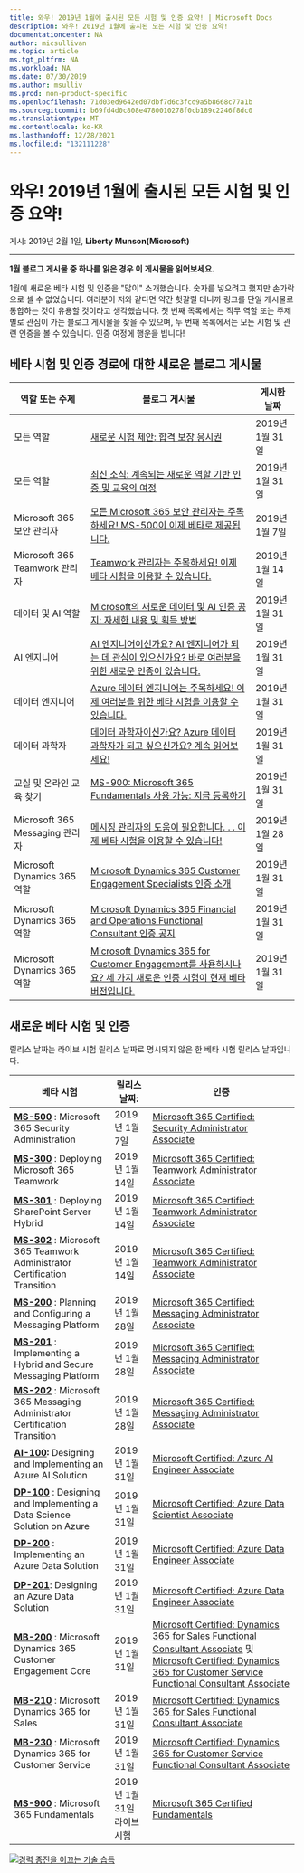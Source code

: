 ```yaml
---
title: 와우! 2019년 1월에 출시된 모든 시험 및 인증 요약! | Microsoft Docs
description: 와우! 2019년 1월에 출시된 모든 시험 및 인증 요약!
documentationcenter: NA
author: micsullivan
ms.topic: article
ms.tgt_pltfrm: NA
ms.workload: NA
ms.date: 07/30/2019
ms.author: msulliv
ms.prod: non-product-specific
ms.openlocfilehash: 71d03ed9642ed07dbf7d6c3fcd9a5b8668c77a1b
ms.sourcegitcommit: b69fd4d0c808e4780010278f0cb189c2246f8dc0
ms.translationtype: MT
ms.contentlocale: ko-KR
ms.lasthandoff: 12/28/2021
ms.locfileid: "132111228"
---
```

# <a name="wow-a-summary-of-all-exams-and-certifications-launched-in-january-2019"></a>와우! 2019년 1월에 출시된 모든 시험 및 인증 요약!

게시: 2019년 2월 1일, **Liberty Munson(Microsoft)**

___

**1월 블로그 게시물 중 하나를 읽은 경우 이 게시물을 읽어보세요.**

1월에 새로운 베타 시험 및 인증을 "많이" 소개했습니다. 숫자를 넣으려고 했지만 손가락으로 셀 수 없었습니다. 여러분이 저와 같다면 약간 헛갈릴 테니까 링크를 단일 게시물로 통합하는 것이 유용할 것이라고 생각했습니다. 첫 번째 목록에서는 직무 역할 또는 주제별로 관심이 가는 블로그 게시물을 찾을 수 있으며, 두 번째 목록에서는 모든 시험 및 관련 인증을 볼 수 있습니다. 인증 여정에 행운을 빕니다!

## <a name="new-blog-posts-on-beta-exams-and-certification-paths"></a>베타 시험 및 인증 경로에 대한 새로운 블로그 게시물


| 역할 또는 주제 | 블로그 게시물 | 게시한 날짜  |
| --- | --- | --- |
| 모든 역할 | [새로운 시험 제안: 합격 보장 응시권](https://nam06.safelinks.protection.outlook.com/?url=https%3A%2F%2Fwww.microsoft.com%2Fen-us%2Flearning%2Fcommunity-blog-post.aspx%3FBlogId%3D8%26Id%3D375201&data=02%7C01%7CLiberty.Munson%40microsoft.com%7Cc0a587791a854fd17cc308d687b86b57%7C72f988bf86f141af91ab2d7cd011db47%7C1%7C0%7C636845623542822092&sdata=CHi%2B2s9xdesUsbUz5PyX4P%2BeVqaG1%2B551%2BorqSmgCrw%3D&reserved=0) | 2019년 1월 31일 |
| 모든 역할 | [최신 소식: 계속되는 새로운 역할 기반 인증 및 교육의 여정](https://nam06.safelinks.protection.outlook.com/?url=https%3A%2F%2Fwww.microsoft.com%2Fen-us%2Flearning%2Fcommunity-blog-post.aspx%3FBlogId%3D8%26Id%3D375200&data=02%7C01%7CLiberty.Munson%40microsoft.com%7Cc0a587791a854fd17cc308d687b86b57%7C72f988bf86f141af91ab2d7cd011db47%7C1%7C0%7C636845623542822092&sdata=KdgZ63U2E5hQZyp4TSGB2RMOC32WPGhlvsVIm33XFkc%3D&reserved=0) | 2019년 1월 31일 |
| Microsoft 365 보안 관리자 | [모든 Microsoft 365 보안 관리자는 주목하세요! MS-500이 이제 베타로 제공됩니다.](https://nam06.safelinks.protection.outlook.com/?url=https%3A%2F%2Fwww.microsoft.com%2Fen-us%2Flearning%2Fcommunity-blog-post.aspx%3FBlogId%3D8%26Id%3D375191&data=02%7C01%7CLiberty.Munson%40microsoft.com%7Cc0a587791a854fd17cc308d687b86b57%7C72f988bf86f141af91ab2d7cd011db47%7C1%7C0%7C636845623542832087&sdata=XQRG%2BjeQW67hEzWQEJ7x4ubAkTZgCOEslFeS9Du%2B7vA%3D&reserved=0) | 2019년 1월 7일 |
| Microsoft 365 Teamwork 관리자 | [Teamwork 관리자는 주목하세요! 이제 베타 시험을 이용할 수 있습니다.](https://nam06.safelinks.protection.outlook.com/?url=https%3A%2F%2Fwww.microsoft.com%2Fen-us%2Flearning%2Fcommunity-blog-post.aspx%3FBlogId%3D8%26Id%3D375195&data=02%7C01%7CLiberty.Munson%40microsoft.com%7Cc0a587791a854fd17cc308d687b86b57%7C72f988bf86f141af91ab2d7cd011db47%7C1%7C0%7C636845623542832087&sdata=rpduIVe9n%2Fq4NKVgzaEHCOT4CyJG%2BNwhEX62Eaepa8w%3D&reserved=0) | 2019년 1월 14일 |
| 데이터 및 AI 역할 | [Microsoft의 새로운 데이터 및 AI 인증 공지: 자세한 내용 및 획득 방법](https://nam06.safelinks.protection.outlook.com/?url=https%3A%2F%2Fwww.microsoft.com%2Fen-us%2Flearning%2Fcommunity-blog-post.aspx%3FBlogId%3D8%26Id%3D375178&data=02%7C01%7CLiberty.Munson%40microsoft.com%7Cc0a587791a854fd17cc308d687b86b57%7C72f988bf86f141af91ab2d7cd011db47%7C1%7C0%7C636845623542842081&sdata=IG1%2Bqcd3NsvGyV7e11AVSfFGO%2BxUFlLX6So6hcvlYls%3D&reserved=0) | 2019년 1월 31일 |
| AI 엔지니어 | [AI 엔지니어이신가요? AI 엔지니어가 되는 데 관심이 있으신가요? 바로 여러분을 위한 새로운 인증이 있습니다.](https://nam06.safelinks.protection.outlook.com/?url=https%3A%2F%2Fwww.microsoft.com%2Fen-us%2Flearning%2Fcommunity-blog-post.aspx%3FBlogId%3D8%26Id%3D375192&data=02%7C01%7CLiberty.Munson%40microsoft.com%7Cc0a587791a854fd17cc308d687b86b57%7C72f988bf86f141af91ab2d7cd011db47%7C1%7C0%7C636845623542842081&sdata=fvxoJsy9w9QYqsNvF4aC5%2BGoDDvgBkpNSXrBljQqqxY%3D&reserved=0) | 2019년 1월 31일 |
| 데이터 엔지니어 | [Azure 데이터 엔지니어는 주목하세요! 이제 여러분을 위한 베타 시험을 이용할 수 있습니다.](https://nam06.safelinks.protection.outlook.com/?url=https%3A%2F%2Fwww.microsoft.com%2Fen-us%2Flearning%2Fcommunity-blog-post.aspx%3FBlogId%3D8%26Id%3D375194&data=02%7C01%7CLiberty.Munson%40microsoft.com%7Cc0a587791a854fd17cc308d687b86b57%7C72f988bf86f141af91ab2d7cd011db47%7C1%7C0%7C636845623542852069&sdata=I%2FdO6RRe3wT0QNotZGOpD4r%2BSvbn0TWrAZ60ITGoVmE%3D&reserved=0) | 2019년 1월 31일 |
| 데이터 과학자 | [데이터 과학자이신가요? Azure 데이터 과학자가 되고 싶으신가요? 계속 읽어보세요!](https://nam06.safelinks.protection.outlook.com/?url=https%3A%2F%2Fwww.microsoft.com%2Fen-us%2Flearning%2Fcommunity-blog-post.aspx%3FBlogId%3D8%26Id%3D375193&data=02%7C01%7CLiberty.Munson%40microsoft.com%7Cc0a587791a854fd17cc308d687b86b57%7C72f988bf86f141af91ab2d7cd011db47%7C1%7C0%7C636845623542852069&sdata=180LGZUNxE5nLQtv7yl1erVI5rs14Ay4zNJAogGZXJg%3D&reserved=0) | 2019년 1월 31일 |
| 교실 및 온라인 교육 찾기 | [MS-900: Microsoft 365 Fundamentals 사용 가능: 지금 등록하기](https://nam06.safelinks.protection.outlook.com/?url=https%3A%2F%2Fwww.microsoft.com%2Fen-us%2Flearning%2Fcommunity-blog-post.aspx%3FBlogId%3D8%26Id%3D375198&data=02%7C01%7CLiberty.Munson%40microsoft.com%7Cc0a587791a854fd17cc308d687b86b57%7C72f988bf86f141af91ab2d7cd011db47%7C1%7C0%7C636845623542852069&sdata=FTQx6%2B3FOdh1%2BsbCybFQ3TrdiPIHvYkFFjVGw67cTBI%3D&reserved=0) | 2019년 1월 31일 |
| Microsoft 365 Messaging 관리자 | [메시징 관리자의 도움이 필요합니다. . . 이제 베타 시험을 이용할 수 있습니다!](https://nam06.safelinks.protection.outlook.com/?url=https%3A%2F%2Fwww.microsoft.com%2Fen-us%2Flearning%2Fcommunity-blog-post.aspx%3FBlogId%3D8%26Id%3D375196&data=02%7C01%7CLiberty.Munson%40microsoft.com%7Cc0a587791a854fd17cc308d687b86b57%7C72f988bf86f141af91ab2d7cd011db47%7C1%7C0%7C636845623542862069&sdata=P6Y8dlFdKRQu77tNLnfUXe5FB1FpsFVC7MR9Zke1ByM%3D&reserved=0) | 2019년 1월 28일 |
| Microsoft Dynamics 365 역할 | [Microsoft Dynamics 365 Customer Engagement Specialists 인증 소개](https://nam06.safelinks.protection.outlook.com/?url=https%3A%2F%2Fwww.microsoft.com%2Fen-us%2Flearning%2Fcommunity-blog-post.aspx%3FBlogId%3D8%26Id%3D375180&data=02%7C01%7CLiberty.Munson%40microsoft.com%7Cc0a587791a854fd17cc308d687b86b57%7C72f988bf86f141af91ab2d7cd011db47%7C1%7C0%7C636845623542862069&sdata=270NuwfqLZXp6IlN40xDtPThZN39O70aSn0qlv77B4U%3D&reserved=0) | 2019년 1월 31일 |
| Microsoft Dynamics 365 역할 | [Microsoft Dynamics 365 Financial and Operations Functional Consultant 인증 공지](https://nam06.safelinks.protection.outlook.com/?url=https%3A%2F%2Fwww.microsoft.com%2Fen-us%2Flearning%2Fcommunity-blog-post.aspx%3FBlogId%3D8%26Id%3D375199&data=02%7C01%7CLiberty.Munson%40microsoft.com%7Cc0a587791a854fd17cc308d687b86b57%7C72f988bf86f141af91ab2d7cd011db47%7C1%7C0%7C636845623542872057&sdata=ngyhHFFfR5Ieo2C6DJTmcX5Cuo9zqHvaQMnZcVTcC7Y%3D&reserved=0) | 2019년 1월 31일 |
| Microsoft Dynamics 365 역할 | [Microsoft Dynamics 365 for Customer Engagement를 사용하시나요? 세 가지 새로운 인증 시험이 현재 베타 버전입니다.](https://nam06.safelinks.protection.outlook.com/?url=https%3A%2F%2Fwww.microsoft.com%2Fen-us%2Flearning%2Fcommunity-blog-post.aspx%3FBlogId%3D8%26Id%3D375203&data=02%7C01%7CLiberty.Munson%40microsoft.com%7Cc0a587791a854fd17cc308d687b86b57%7C72f988bf86f141af91ab2d7cd011db47%7C1%7C0%7C636845623542872057&sdata=0ILjRxswYRr374vRs2gXVNmgM0ZbD6IiQjRSmRDFfKg%3D&reserved=0) | 2019년 1월 31일 |

## <a name="new-beta-exams-and-certifications"></a>새로운 베타 시험 및 인증

릴리스 날짜는 라이브 시험 릴리스 날짜로 명시되지 않은 한 베타 시험 릴리스 날짜입니다.

| 베타 시험 | 릴리스 날짜: | 인증  |
| --- | --- | --- |
| **[MS-500](https://nam06.safelinks.protection.outlook.com/?url=https%3A%2F%2Fwww.microsoft.com%2Fen-us%2Flearning%2Fexam-MS-500.aspx%3Fwt.mc_id%3Dmim_msl_nsl_examnewsroundup_prm_WWL-Newsletters-LP_201927&data=02%7C01%7CLiberty.Munson%40microsoft.com%7Cc0a587791a854fd17cc308d687b86b57%7C72f988bf86f141af91ab2d7cd011db47%7C1%7C0%7C636845623542882049&sdata=5r5rnFjxoOh01Ilk4BGsqAZHguiac8h%2Fwz4WnWWjuRs%3D&reserved=0)** : Microsoft 365 Security Administration | 2019년 1월 7일 | [Microsoft 365 Certified: Security Administrator Associate](https://nam06.safelinks.protection.outlook.com/?url=https%3A%2F%2Fwww.microsoft.com%2Fen-us%2Flearning%2Fm365-security-administrator.aspx%3Fwt.mc_id%3Dmim_msl_nsl_examnewsroundup_prm_WWL-Newsletters-LP_201927&data=02%7C01%7CLiberty.Munson%40microsoft.com%7Cc0a587791a854fd17cc308d687b86b57%7C72f988bf86f141af91ab2d7cd011db47%7C1%7C0%7C636845623542882049&sdata=deot1hgl%2BlG3We0U8FUks1RVk1AZJVmN6szLHSya4mc%3D&reserved=0) |
| **[MS-300](https://nam06.safelinks.protection.outlook.com/?url=https%3A%2F%2Fwww.microsoft.com%2Fen-us%2Flearning%2Fexam-MS-300.aspx%3Fwt.mc_id%3Dmim_msl_nsl_examnewsroundup_prm_WWL-Newsletters-LP_201927&data=02%7C01%7CLiberty.Munson%40microsoft.com%7Cc0a587791a854fd17cc308d687b86b57%7C72f988bf86f141af91ab2d7cd011db47%7C1%7C0%7C636845623542882049&sdata=hk5HB5xkFNV%2BVbdX3WLzWaScnQTdc0pX5ALu%2FG9wK0k%3D&reserved=0)** : Deploying Microsoft 365 Teamwork | 2019년 1월 14일 | [Microsoft 365 Certified: Teamwork Administrator Associate](https://nam06.safelinks.protection.outlook.com/?url=https%3A%2F%2Fwww.microsoft.com%2Fen-us%2Flearning%2Fm365-teamwork-administrator.aspx%3Fwt.mc_id%3Dmim_msl_nsl_examnewsroundup_prm_WWL-Newsletters-LP_201927&data=02%7C01%7CLiberty.Munson%40microsoft.com%7Cc0a587791a854fd17cc308d687b86b57%7C72f988bf86f141af91ab2d7cd011db47%7C1%7C0%7C636845623542892048&sdata=xmHT3M3x9JupiD3Typ6CyYprpOp98x3B97wykK00lTw%3D&reserved=0) |
| **[MS-301](https://nam06.safelinks.protection.outlook.com/?url=https%3A%2F%2Fwww.microsoft.com%2Fen-us%2Flearning%2Fexam-MS-301.aspx%3Fwt.mc_id%3Dmim_msl_nsl_examnewsroundup_prm_WWL-Newsletters-LP_201927&data=02%7C01%7CLiberty.Munson%40microsoft.com%7Cc0a587791a854fd17cc308d687b86b57%7C72f988bf86f141af91ab2d7cd011db47%7C1%7C0%7C636845623542892048&sdata=Am5iicaPI4nK0Juzf9Tmg10R55puvdCi%2FRhHfhg2Ypo%3D&reserved=0)** : Deploying SharePoint Server Hybrid | 2019년 1월 14일 | [Microsoft 365 Certified: Teamwork Administrator Associate](https://nam06.safelinks.protection.outlook.com/?url=https%3A%2F%2Fwww.microsoft.com%2Fen-us%2Flearning%2Fm365-teamwork-administrator.aspx%3Fwt.mc_id%3Dmim_msl_nsl_examnewsroundup_prm_WWL-Newsletters-LP_201927&data=02%7C01%7CLiberty.Munson%40microsoft.com%7Cc0a587791a854fd17cc308d687b86b57%7C72f988bf86f141af91ab2d7cd011db47%7C1%7C0%7C636845623542902050&sdata=LZaOt1BDKVYBE7vPZNFCGn7Io0Hpttnbf%2FuZo8KYBy8%3D&reserved=0) |
| **[MS-302](https://nam06.safelinks.protection.outlook.com/?url=https%3A%2F%2Fwww.microsoft.com%2Fen-us%2Flearning%2Fexam-MS-302.aspx%3Fwt.mc_id%3Dmim_msl_nsl_examnewsroundup_prm_WWL-Newsletters-LP_201927&data=02%7C01%7CLiberty.Munson%40microsoft.com%7Cc0a587791a854fd17cc308d687b86b57%7C72f988bf86f141af91ab2d7cd011db47%7C1%7C0%7C636845623542902050&sdata=PHrCELkXPTvreyOoolktEip4URIrzlUN2kHeguA4WG0%3D&reserved=0)** : Microsoft 365 Teamwork Administrator Certification Transition | 2019년 1월 14일 | [Microsoft 365 Certified: Teamwork Administrator Associate](https://nam06.safelinks.protection.outlook.com/?url=https%3A%2F%2Fwww.microsoft.com%2Fen-us%2Flearning%2Fm365-teamwork-administrator.aspx%3Fwt.mc_id%3Dmim_msl_nsl_examnewsroundup_prm_WWL-Newsletters-LP_201927&data=02%7C01%7CLiberty.Munson%40microsoft.com%7Cc0a587791a854fd17cc308d687b86b57%7C72f988bf86f141af91ab2d7cd011db47%7C1%7C0%7C636845623542912038&sdata=jj6TJtEpXW4C%2B2T1oFP8rQNFi5U8%2FYEfs%2FiKiFdTfFM%3D&reserved=0) |
| **[MS-200](https://nam06.safelinks.protection.outlook.com/?url=https%3A%2F%2Fwww.microsoft.com%2Fen-us%2Flearning%2Fexam-MS-200.aspx%3Fwt.mc_id%3Dmim_msl_nsl_examnewsroundup_prm_WWL-Newsletters-LP_201927&data=02%7C01%7CLiberty.Munson%40microsoft.com%7Cc0a587791a854fd17cc308d687b86b57%7C72f988bf86f141af91ab2d7cd011db47%7C1%7C0%7C636845623542912038&sdata=S6uWpy6HGWG%2B9XK1cHoRDxHWQTNbo3TROHmTRLudCDg%3D&reserved=0)** : Planning and Configuring a Messaging Platform  | 2019년 1월 28일 | [Microsoft 365 Certified: Messaging Administrator Associate](https://nam06.safelinks.protection.outlook.com/?url=https%3A%2F%2Fwww.microsoft.com%2Fen-us%2Flearning%2Fm365-messaging-administrator.aspx%3Fwt.mc_id%3Dmim_msl_nsl_examnewsroundup_prm_WWL-Newsletters-LP_201927&data=02%7C01%7CLiberty.Munson%40microsoft.com%7Cc0a587791a854fd17cc308d687b86b57%7C72f988bf86f141af91ab2d7cd011db47%7C1%7C0%7C636845623542922029&sdata=vbDeAg2oIiwGzigbNu9%2Fz3q2Ry9KXoACPxyZdYgrIUg%3D&reserved=0) |
| **[MS-201](https://nam06.safelinks.protection.outlook.com/?url=https%3A%2F%2Fwww.microsoft.com%2Fen-us%2Flearning%2Fexam-MS-201.aspx%3Fwt.mc_id%3Dmim_msl_nsl_examnewsroundup_prm_WWL-Newsletters-LP_201927&data=02%7C01%7CLiberty.Munson%40microsoft.com%7Cc0a587791a854fd17cc308d687b86b57%7C72f988bf86f141af91ab2d7cd011db47%7C1%7C0%7C636845623542922029&sdata=AcuCFg6f4irZ%2BHZRXKKvbmoh9AxrRUybfL6LVC01XMY%3D&reserved=0)** : Implementing a Hybrid and Secure Messaging Platform | 2019년 1월 28일 | [Microsoft 365 Certified: Messaging Administrator Associate](https://nam06.safelinks.protection.outlook.com/?url=https%3A%2F%2Fwww.microsoft.com%2Fen-us%2Flearning%2Fm365-messaging-administrator.aspx%3Fwt.mc_id%3Dmim_msl_nsl_examnewsroundup_prm_WWL-Newsletters-LP_201927&data=02%7C01%7CLiberty.Munson%40microsoft.com%7Cc0a587791a854fd17cc308d687b86b57%7C72f988bf86f141af91ab2d7cd011db47%7C1%7C0%7C636845623542932025&sdata=L%2Fm6YlAEDiicr67Sq7Tf%2BdqmiDlRgJ48OJBsW3NdinQ%3D&reserved=0) |
| **[MS-202](https://nam06.safelinks.protection.outlook.com/?url=https%3A%2F%2Fwww.microsoft.com%2Fen-us%2Flearning%2Fexam-MS-202.aspx%3Fwt.mc_id%3Dmim_msl_nsl_examnewsroundup_prm_WWL-Newsletters-LP_201927&data=02%7C01%7CLiberty.Munson%40microsoft.com%7Cc0a587791a854fd17cc308d687b86b57%7C72f988bf86f141af91ab2d7cd011db47%7C1%7C0%7C636845623542932025&sdata=ep%2BChlrrTZeV463yR2beoDLcfu%2FH9k1JHYumSGYPpN0%3D&reserved=0)** : Microsoft 365 Messaging Administrator Certification Transition | 2019년 1월 28일 | [Microsoft 365 Certified: Messaging Administrator Associate](https://nam06.safelinks.protection.outlook.com/?url=https%3A%2F%2Fwww.microsoft.com%2Fen-us%2Flearning%2Fm365-messaging-administrator.aspx%3Fwt.mc_id%3Dmim_msl_nsl_examnewsroundup_prm_WWL-Newsletters-LP_201927&data=02%7C01%7CLiberty.Munson%40microsoft.com%7Cc0a587791a854fd17cc308d687b86b57%7C72f988bf86f141af91ab2d7cd011db47%7C1%7C0%7C636845623542932025&sdata=L%2Fm6YlAEDiicr67Sq7Tf%2BdqmiDlRgJ48OJBsW3NdinQ%3D&reserved=0) |
| **[AI-100](https://nam06.safelinks.protection.outlook.com/?url=https%3A%2F%2Fwww.microsoft.com%2Fen-us%2Flearning%2Fexam-AI-100.aspx%3Fwt.mc_id%3Dmim_msl_nsl_examnewsroundup_prm_WWL-Newsletters-LP_201927&data=02%7C01%7CLiberty.Munson%40microsoft.com%7Cc0a587791a854fd17cc308d687b86b57%7C72f988bf86f141af91ab2d7cd011db47%7C1%7C0%7C636845623542942019&sdata=RKE8gYO6Mkx4RlSY5d4km6Pj%2BjfUwrCwiUtnfTKCxNE%3D&reserved=0):** Designing and Implementing an Azure AI Solution | 2019년 1월 31일 | [Microsoft Certified: Azure AI Engineer Associate](https://nam06.safelinks.protection.outlook.com/?url=https%3A%2F%2Fwww.microsoft.com%2Fen-us%2Flearning%2Fazure-ai-engineer.aspx%3Fwt.mc_id%3Dmim_msl_nsl_examnewsroundup_prm_WWL-Newsletters-LP_201927&data=02%7C01%7CLiberty.Munson%40microsoft.com%7Cc0a587791a854fd17cc308d687b86b57%7C72f988bf86f141af91ab2d7cd011db47%7C1%7C0%7C636845623542942019&sdata=ccJ9rTAcQCRttdR6e6mfeqofBCFJsPesKivtjbMqbR8%3D&reserved=0) |
| **[DP-100](https://nam06.safelinks.protection.outlook.com/?url=https%3A%2F%2Fwww.microsoft.com%2Fen-us%2Flearning%2Fexam-DP-100.aspx%3Fwt.mc_id%3Dmim_msl_nsl_examnewsroundup_prm_WWL-Newsletters-LP_201927&data=02%7C01%7CLiberty.Munson%40microsoft.com%7Cc0a587791a854fd17cc308d687b86b57%7C72f988bf86f141af91ab2d7cd011db47%7C1%7C0%7C636845623542952013&sdata=Xcv9b9j%2F7jTmQhTxDuUwHCTJmY9IJXE6NMOl%2F5ujGxg%3D&reserved=0)** : Designing and Implementing a Data Science Solution on Azure | 2019년 1월 31일 | [Microsoft Certified: Azure Data Scientist Associate](https://nam06.safelinks.protection.outlook.com/?url=https%3A%2F%2Fwww.microsoft.com%2Fen-us%2Flearning%2Fazure-data-scientist.aspx%3Fwt.mc_id%3Dmim_msl_nsl_examnewsroundup_prm_WWL-Newsletters-LP_201927&data=02%7C01%7CLiberty.Munson%40microsoft.com%7Cc0a587791a854fd17cc308d687b86b57%7C72f988bf86f141af91ab2d7cd011db47%7C1%7C0%7C636845623542952013&sdata=f%2BNfG9jYl541PDCa7d4NcEoR7rdr865vYONFYgj3lAY%3D&reserved=0) |
| **[DP-200](https://nam06.safelinks.protection.outlook.com/?url=https%3A%2F%2Fwww.microsoft.com%2Fen-us%2Flearning%2Fexam-DP-200.aspx%3Fwt.mc_id%3Dmim_msl_nsl_examnewsroundup_prm_WWL-Newsletters-LP_201927&data=02%7C01%7CLiberty.Munson%40microsoft.com%7Cc0a587791a854fd17cc308d687b86b57%7C72f988bf86f141af91ab2d7cd011db47%7C1%7C0%7C636845623542962009&sdata=LbjmRpaLZSba9zep4%2BGKIW%2Fs7F2G0IKYZ6z8onLUysA%3D&reserved=0)** : Implementing an Azure Data Solution | 2019년 1월 31일 | [Microsoft Certified: Azure Data Engineer Associate](https://nam06.safelinks.protection.outlook.com/?url=https%3A%2F%2Fwww.microsoft.com%2Fen-us%2Flearning%2Fazure-data-engineer.aspx%3Fwt.mc_id%3Dmim_msl_nsl_examnewsroundup_prm_WWL-Newsletters-LP_201927&data=02%7C01%7CLiberty.Munson%40microsoft.com%7Cc0a587791a854fd17cc308d687b86b57%7C72f988bf86f141af91ab2d7cd011db47%7C1%7C0%7C636845623542962009&sdata=pIwFwNC1vKxhvq%2FiHXb2VeDPI4gJXK%2FE0OOXGIzblDo%3D&reserved=0) |
| [**DP-201**](https://www.microsoft.com/learning/exam-DP-201.aspx): Designing an Azure Data Solution | 2019년 1월 31일 | [Microsoft Certified: Azure Data Engineer Associate](https://nam06.safelinks.protection.outlook.com/?url=https%3A%2F%2Fwww.microsoft.com%2Fen-us%2Flearning%2Fazure-data-engineer.aspx%3Fwt.mc_id%3Dmim_msl_nsl_examnewsroundup_prm_WWL-Newsletters-LP_201927&data=02%7C01%7CLiberty.Munson%40microsoft.com%7Cc0a587791a854fd17cc308d687b86b57%7C72f988bf86f141af91ab2d7cd011db47%7C1%7C0%7C636845623542972001&sdata=SeL1zbw1H%2BFquurv%2B5LCNbPrMfO9lfRxBwXwYFDbjyg%3D&reserved=0) |
| **[MB-200](https://nam06.safelinks.protection.outlook.com/?url=https%3A%2F%2Fwww.microsoft.com%2Fen-us%2Flearning%2Fexam-MB-200.aspx%3Fwt.mc_id%3Dmim_msl_nsl_examnewsroundup_prm_WWL-Newsletters-LP_201927&data=02%7C01%7CLiberty.Munson%40microsoft.com%7Cc0a587791a854fd17cc308d687b86b57%7C72f988bf86f141af91ab2d7cd011db47%7C1%7C0%7C636845623542972001&sdata=rAGoBQxfOe3yZpyg8zYj3SUGYWaB2TuqDzuPIbB242g%3D&reserved=0)** : Microsoft Dynamics 365 Customer Engagement Core | 2019년 1월 31일 | [Microsoft Certified: Dynamics 365 for Sales Functional Consultant Associate](https://nam06.safelinks.protection.outlook.com/?url=https%3A%2F%2Fwww.microsoft.com%2Fen-us%2Flearning%2Fd365-functional-consultant-sales.aspx%3Fwt.mc_id%3Dmim_msl_nsl_examnewsroundup_prm_WWL-Newsletters-LP_201927&data=02%7C01%7CLiberty.Munson%40microsoft.com%7Cc0a587791a854fd17cc308d687b86b57%7C72f988bf86f141af91ab2d7cd011db47%7C1%7C0%7C636845623542982001&sdata=vNn50BMq4IvmFLgS9dYfziu95giEZQdUpS2I3VOecEA%3D&reserved=0) 및 [Microsoft Certified: Dynamics 365 for Customer Service Functional Consultant Associate](https://nam06.safelinks.protection.outlook.com/?url=https%3A%2F%2Fwww.microsoft.com%2Fen-us%2Flearning%2Fd365-functional-consultant-customer-service.aspx%3Fwt.mc_id%3Dmim_msl_nsl_examnewsroundup_prm_WWL-Newsletters-LP_201927&data=02%7C01%7CLiberty.Munson%40microsoft.com%7Cc0a587791a854fd17cc308d687b86b57%7C72f988bf86f141af91ab2d7cd011db47%7C1%7C0%7C636845623542982001&sdata=nEIex0Pgxh3gMFWlXO9SiYhXtMjcrZZn3zZNBOBegRY%3D&reserved=0) |
| **[MB-210](https://nam06.safelinks.protection.outlook.com/?url=https%3A%2F%2Fwww.microsoft.com%2Fen-us%2Flearning%2Fexam-MB-210.aspx%3Fwt.mc_id%3Dmim_msl_nsl_examnewsroundup_prm_WWL-Newsletters-LP_201927&data=02%7C01%7CLiberty.Munson%40microsoft.com%7Cc0a587791a854fd17cc308d687b86b57%7C72f988bf86f141af91ab2d7cd011db47%7C1%7C0%7C636845623542991992&sdata=KR2HWgT9kvTrL%2FcfRm8IgJMsA8mY3KWra7ntrE2qeOw%3D&reserved=0)** : Microsoft Dynamics 365 for Sales | 2019년 1월 31일 | [Microsoft Certified: Dynamics 365 for Sales Functional Consultant Associate](https://nam06.safelinks.protection.outlook.com/?url=https%3A%2F%2Fwww.microsoft.com%2Fen-us%2Flearning%2Fd365-functional-consultant-sales.aspx%3Fwt.mc_id%3Dmim_msl_nsl_examnewsroundup_prm_WWL-Newsletters-LP_201927&data=02%7C01%7CLiberty.Munson%40microsoft.com%7Cc0a587791a854fd17cc308d687b86b57%7C72f988bf86f141af91ab2d7cd011db47%7C1%7C0%7C636845623542991992&sdata=LDfki9zWaHlumARmBjYVTXzyTQZu8TxvEaBlMWHvbnA%3D&reserved=0) |
| **[MB-230](https://nam06.safelinks.protection.outlook.com/?url=https%3A%2F%2Fwww.microsoft.com%2Fen-us%2Flearning%2Fexam-MB-230.aspx%3Fwt.mc_id%3Dmim_msl_nsl_examnewsroundup_prm_WWL-Newsletters-LP_201927&data=02%7C01%7CLiberty.Munson%40microsoft.com%7Cc0a587791a854fd17cc308d687b86b57%7C72f988bf86f141af91ab2d7cd011db47%7C1%7C0%7C636845623543001984&sdata=TEA37kPJM9N5%2BAUfSbtBJf6aP2fm9X%2F7ROduhqNOGsw%3D&reserved=0)** : Microsoft Dynamics 365 for Customer Service | 2019년 1월 31일 | [Microsoft Certified: Dynamics 365 for Customer Service Functional Consultant Associate](https://nam06.safelinks.protection.outlook.com/?url=https%3A%2F%2Fwww.microsoft.com%2Fen-us%2Flearning%2Fd365-functional-consultant-customer-service.aspx%3Fwt.mc_id%3Dmim_msl_nsl_examnewsroundup_prm_WWL-Newsletters-LP_201927&data=02%7C01%7CLiberty.Munson%40microsoft.com%7Cc0a587791a854fd17cc308d687b86b57%7C72f988bf86f141af91ab2d7cd011db47%7C1%7C0%7C636845623543001984&sdata=zTdv0wkW6Fpw8Ox2W6HBFcK9P0OAoJzwcmLYqMl11GY%3D&reserved=0) |
| **[MS-900](https://www.microsoft.com/learning/exam-ms-900.aspx)** : Microsoft 365 Fundamentals | 2019년 1월 31일 <br/>라이브 시험 | [Microsoft 365 Certified Fundamentals](https://www.microsoft.com/learning/microsoft-365-fundamentals.aspx) |

[![경력 증진을 이끄는 기술 습득](images/microsoft-certified-banner.png)](https://www.microsoft.com/learning/azure-training-certification.aspx?WT.icid=mva_bnr_lexawareness_usen_asi_rightrail_oct2017)